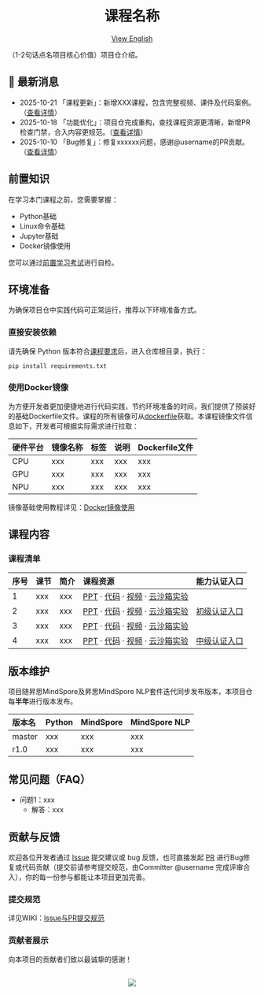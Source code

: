 <div align=center>
  <h1>课程名称</h1>
  <p><a href="./README_EN.md">View English</a></p>
</div>

（1-2句话点名项目核心价值）项目仓介绍。

## 📢 最新消息
- 2025-10-21 「课程更新」：新增XXX课程，包含完整视频、课件及代码案例。（[查看详情](xxxx)）
- 2025-10-18 「功能优化」：项目仓完成重构，查找课程资源更清晰，新增PR检查门禁，合入内容更规范。（[查看详情](xxx)）
- 2025-10-10 「Bug修复」：修复xxxxxx问题，感谢@username的PR贡献。（[查看详情](xxxx)）

## 前置知识

在学习本门课程之前，您需要掌握：
- Python基础
- Linux命令基础
- Jupyter基础
- Docker镜像使用

您可以通过[前置学习考试](考试链接)进行自检。

## 环境准备

为确保项目仓中实践代码可正常运行，推荐以下环境准备方式。

### 直接安装依赖

请先确保 Python 版本符合[课程要求](#版本维护)后，进入仓库根目录，执行：

```bash
pip install requirements.txt
```

### 使用Docker镜像
为方便开发者更加便捷地进行代码实践，节约环境准备的时间，我们提供了预装好的基础Dockerfile文件。课程的所有镜像可从[dockerfile](./dockerfile/)获取。本课程镜像文件信息如下，开发者可根据实际需求进行拉取：

| 硬件平台 | 镜像名称        | 标签      |  说明                     | Dockerfile文件 |
| :------ | :-------------- | :------- | :------------------------ | :------------- |
| CPU     | xxx             | xxx      | xxx                       | xxx            |
| GPU     | xxx             | xxx      | xxx                       | xxx            |
| NPU     | xxx             | xxx      | xxx                       | xxx            |

镜像基础使用教程详见：[Docker镜像使用](./dockerfile/README.md)

## 课程内容

### 课程清单

| 序号 | 课节    | 简介             | 课程资源                  | 能力认证入口 | 
| :-- | :------ | :--------------- | :----------------------- | :---------- |
| 1   | xxx     | xxx              | [PPT](跳转链接) · [代码](跳转链接) · [视频](跳转链接) · [云沙箱实验](跳转链接) |  |
| 2   | xxx     | xxx              | [PPT](跳转链接) · [代码](跳转链接) · [视频](跳转链接) · [云沙箱实验](跳转链接) | [初级认证入口](xxxx) |
| 3   | xxx     | xxx              | [PPT](跳转链接) · [代码](跳转链接) · [视频](跳转链接) · [云沙箱实验](跳转链接) |  |
| 4   | xxx     | xxx              | [PPT](跳转链接) · [代码](跳转链接) · [视频](跳转链接) · [云沙箱实验](跳转链接) | [中级认证入口](xxxx) |


## 版本维护

项目随昇思MindSpore及昇思MindSpore NLP套件迭代同步发布版本，本项目仓每**半年**进行版本发布。


| 版本名  | Python | MindSpore | MindSpore NLP | 
| :----- | :----- |:------ |:------ |
| master | xxx    | xxx    | xxx    |
| r1.0   | xxx    | xxx    | xxx    |

## 常见问题（FAQ）
- 问题1：xxx
    - 解答：xxx

## 贡献与反馈

欢迎各位开发者通过 [Issue](Issue链接) 提交建议或 bug 反馈，也可直接发起 [PR](PR链接) 进行Bug修复或代码贡献（提交前请参考提交规范，由Committer @username 完成评审合入），你的每一份参与都能让本项目更加完善。

### 提交规范
详见WIKI：[Issue与PR提交规范](WIKI链接)


### 贡献者展示

向本项目的贡献者们致以最诚挚的感谢！

<div align=center style="margin-top: 30px;">
  <a href="https://github.com/mindspore-courses/xxx/graphs/contributors">
    <img src="https://contrib.rocks/image?repo=mindspore-courses/xxx" />
  </a>
</div>
